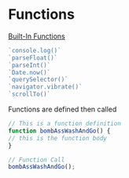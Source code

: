 # Functions

<ins>Built-In Functions</ins>
```JavaScript
`console.log()`
`parseFloat()`
`parseInt()`
`Date.now()`
`querySelector()`
`navigator.vibrate()`
`scrollTo()`
```


Functions are defined then called
```JavaScript
// This is a function definition
function bombAssWashAndGo() {
// this is the function body
}

// Function Call
bombAssWashAndGo();
```
